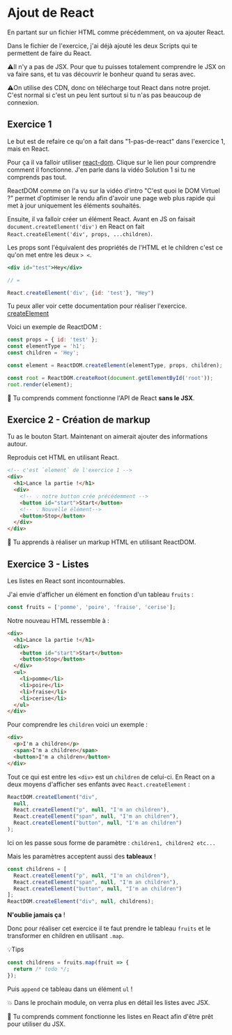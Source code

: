 # Ajout de React

En partant sur un fichier HTML comme précédemment, on va ajouter React.

Dans le fichier de l'exercice, j'ai déjà ajouté les deux Scripts qui 
te permettent de faire du React.

⚠️Il n'y a pas de JSX. Pour que tu puisses totalement comprendre
le JSX on va faire sans, et tu vas découvrir le bonheur quand tu seras avec.

⚠️On utilise des CDN, donc on télécharge tout React dans notre projet. C'est
normal si c'est un peu lent surtout si tu n'as pas beaucoup de connexion.

## Exercice 1

Le but est de refaire ce qu'on a fait dans "1-pas-de-react" dans l'exercice 1, mais en React.

Pour ça il va falloir utiliser [react-dom](https://reactjs.org/docs/react-dom-client.html#createroot). 
Clique sur le lien pour comprendre comment il fonctionne. J'en parle dans la vidéo Solution 1 si tu ne comprends pas tout.

ReactDOM comme on l'a vu sur la vidéo d'intro "C'est quoi le DOM Virtuel ?" permet d'optimiser
le rendu afin d'avoir une page web plus rapide qui met à jour uniquement les éléments souhaités.

Ensuite, il va falloir créer un élément React. Avant en JS on faisait 
`document.createElement('div')` en React on fait `React.createElement('div', props, ...children)`.

Les props sont l'équivalent des propriétés de l'HTML et le children c'est ce qu'on met entre les deux `> <`.

```jsx
<div id="test">Hey</div>

// =

React.createElement('div', {id: 'test'}, "Hey")
```

Tu peux aller voir cette documentation pour réaliser l'exercice. [createElement](https://reactjs.org/docs/react-api.html#createelement)

Voici un exemple de ReactDOM :

```js
const props = { id: 'test' };
const elementType = 'h1';
const children = 'Hey';

const element = ReactDOM.createElement(elementType, props, children);

const root = ReactDOM.createRoot(document.getElementById('root'));
root.render(element);
```

💌 Tu comprends comment fonctionne l'API de React **sans le JSX**.

## Exercice 2 - Création de markup

Tu as le bouton Start. Maintenant on aimerait ajouter des informations autour.

Reproduis cet HTML en utilisant React.

```html
<!-- c'est `element` de l'exercice 1 -->
<div>
  <h1>Lance la partie !</h1>
  <div>
    <!-- 💡 notre button crée précédemment -->
    <button id="start">Start</button>
    <!-- 💡 Nouvelle élément-->
    <button>Stop</button>
  </div>
</div>
```

💌 Tu apprends à réaliser un markup HTML en utilisant ReactDOM.

## Exercice 3 - Listes

Les listes en React sont incontournables.

J'ai envie d'afficher un élément en fonction d'un tableau `fruits` :

```js
const fruits = ['pomme', 'poire', 'fraise', 'cerise'];
```

Notre nouveau HTML ressemble à : 
```html
<div>
  <h1>Lance la partie !</h1>
  <div>
    <button id="start">Start</button>
    <button>Stop</button>
  </div>
  <ul>
    <li>pomme</li>
    <li>poire</li>
    <li>fraise</li>
    <li>cerise</li>
  </ul>
</div>
```

Pour comprendre les `children` voici un exemple :

```html
<div>
  <p>I'm a children</p>
  <span>I'm a children</span>
  <button>I'm a children</button>
</div>
```

Tout ce qui est entre les `<div>` est un `children` de celui-ci. En React
on a deux moyens d'afficher ses enfants avec `React.createElement` :

```js
ReactDOM.createElement("div", 
  null, 
  React.createElement("p", null, "I'm an children"), 
  React.createElement("span", null, "I'm an children"), 
  React.createElement("button", null, "I'm an children")
);
```

Ici on les passe sous forme de paramètre : `children1, children2 etc...`

Mais les paramètres acceptent aussi des **tableaux** !

```js
const childrens = [
  React.createElement("p", null, "I'm an children"), 
  React.createElement("span", null, "I'm an children"), 
  React.createElement("button", null, "I'm an children")
];
ReactDOM.createElement("div", null, childrens);
```

**N'oublie jamais ça** !

Donc pour réaliser cet exercice il te faut prendre le tableau `fruits` et
le transformer en children en utilisant `.map`.

💡Tips

```js
const childrens = fruits.map(fruit => {
  return /* todo */;
});
```

Puis `append` ce tableau dans un élément `ul` !

💥 Dans le prochain module, on verra plus en détail les listes avec JSX.

💌 Tu comprends comment fonctionne les listes en React afin d'être
prêt pour utiliser du JSX.